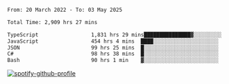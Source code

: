 <!--START_SECTION:waka-->

```txt
From: 20 March 2022 - To: 03 May 2025

Total Time: 2,909 hrs 27 mins

TypeScript                 1,831 hrs 29 mins███████████████▓░░░░░░░░░   62.95 %
JavaScript                 454 hrs 4 mins  ████░░░░░░░░░░░░░░░░░░░░░   15.61 %
JSON                       99 hrs 25 mins  █░░░░░░░░░░░░░░░░░░░░░░░░   03.42 %
C#                         98 hrs 38 mins  █░░░░░░░░░░░░░░░░░░░░░░░░   03.39 %
Bash                       90 hrs 1 min    ▓░░░░░░░░░░░░░░░░░░░░░░░░   03.09 %
```

<!--END_SECTION:waka-->
[![spotify-github-profile](https://spotify-github-profile.vercel.app/api/view?uid=c00zprrvy9xiloa9qnco3hmng&cover_image=true&theme=novatorem&show_offline=false&background_color=121212&bar_color=53b14f&bar_color_cover=false)](https://spotify-github-profile.vercel.app/api/view?uid=c00zprrvy9xiloa9qnco3hmng&redirect=true)



